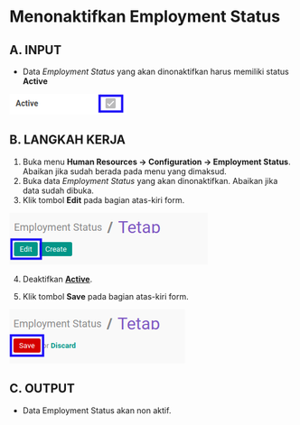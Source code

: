 # Menonaktifkan Employment Status

## A. INPUT

* Data *Employment Status* yang akan dinonaktifkan harus memiliki status **Active**

![](../../img/employment-status/status-input-employment-active.png)

## B. LANGKAH KERJA

1. Buka menu **Human Resources -> Configuration -> Employment Status**. Abaikan jika sudah berada pada menu yang dimaksud.
2. Buka data *Employment Status* yang akan dinonaktifkan. Abaikan jika data sudah dibuka.
3. Klik tombol **Edit** pada bagian atas-kiri form.

![](../../img/employment-status/tombol-edit.png)

4. Deaktifkan **[Active](./penjelasan.md#field-active)**.

5. Klik tombol **Save** pada bagian atas-kiri form.

![](../../img/employment-status/tombol-save-modifikasi.png)

## C. OUTPUT

* Data Employment Status akan non aktif.
